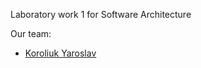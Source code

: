 Laboratory work 1 for Software Architecture

Our team:
* [Koroliuk Yaroslav](https://github.com/Koroliuk)
